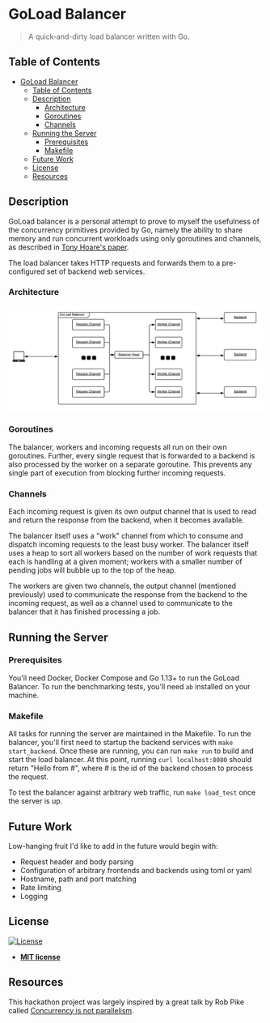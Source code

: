 # GoLoad Balancer

> A quick-and-dirty load balancer written with Go.

## Table of Contents

- [GoLoad Balancer](#goload-balancer)
  - [Table of Contents](#table-of-contents)
  - [Description](#description)
    - [Architecture](#architecture)
    - [Goroutines](#goroutines)
    - [Channels](#channels)
  - [Running the Server](#running-the-server)
    - [Prerequisites](#prerequisites)
    - [Makefile](#makefile)
  - [Future Work](#future-work)
  - [License](#license)
  - [Resources](#resources)

## Description

GoLoad balancer is a personal attempt to prove to myself the usefulness of the concurrency primitives provided by Go, namely the ability to share memory and run concurrent workloads using only goroutines and channels, as described in [Tony Hoare's paper](https://www.cs.cmu.edu/~crary/819-f09/Hoare78.pdf).

The load balancer takes HTTP requests and forwards them to a pre-configured set of backend web services.

### Architecture

![Architecture](arch.png "GoLoad Architecture")

### Goroutines

The balancer, workers and incoming requests all run on their own goroutines.  Further, every single request that is forwarded to a backend is also processed by the worker on a separate goroutine.  This prevents any single part of execution from blocking further incoming requests.

### Channels

Each incoming request is given its own output channel that is used to read and return the response from the backend, when it becomes available.

The balancer itself uses a "work" channel from which to consume and dispatch incoming requests to the least busy worker.  The balancer itself uses a heap to sort all workers based on the number of work requests that each is handling at a given moment; workers with a smaller number of pending jobs will bubble up to the top of the heap.

The workers are given two channels, the output channel (mentioned previously) used to communicate the response from the backend to the incoming request, as well as a channel used to communicate to the balancer that it has finished processing a job.

## Running the Server

### Prerequisites

You'll need Docker, Docker Compose and Go 1.13+ to run the GoLoad Balancer.  To run the benchmarking tests, you'll need `ab` installed on your machine.

### Makefile

All tasks for running the server are maintained in the Makefile.  To run the balancer, you'll first need to startup the backend services with `make start_backend`.  Once these are running, you can run `make run` to build and start the load balancer.  At this point, running `curl localhost:8080` should return "Hello from #", where # is the id of the backend chosen to process the request.

To test the balancer against arbitrary web traffic, run `make load_test` once the server is up.

## Future Work

Low-hanging fruit I'd like to add in the future would begin with:

- Request header and body parsing 
- Configuration of arbitrary frontends and backends using toml or yaml
- Hostname, path and port matching
- Rate limiting
- Logging

## License

[![License](http://img.shields.io/:license-mit-blue.svg?style=flat-square)](http://badges.mit-license.org)

- **[MIT license](http://opensource.org/licenses/mit-license.php)**

## Resources

This hackathon project was largely inspired by a great talk by Rob Pike called [Concurrency is not parallelism](https://www.youtube.com/watch?v=cN_DpYBzKso).

